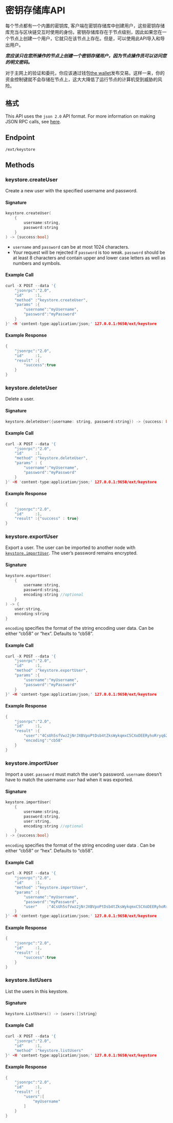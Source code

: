 # 密钥存储库API

每个节点都有一个内置的密钥库, 客户端在密钥存储库中创建用户，这些密钥存储库充当与区块链交互时使用的身份。密钥存储库存在于节点级别，因此如果您在一个节点上创建一个用户，它就只在该节点上存在。但是，可以使用此API导入和导出用户。

_**您应该只在您所操作的节点上创建一个密钥存储用户，因为节点操作员可以访问您的明文密码。**_

对于主网上的验证和委托，你应该通过钱包[the wallet](../tutorials/nodes-and-staking/staking-avax-by-validating-or-delegating-with-the-avalanche-wallet.md)发布交易。这样一来，你的资金控制键就不会存储在节点上，这大大降低了运行节点的计算机受到威胁的风险。

## 格式

This API uses the `json 2.0` API format. For more information on making JSON RPC calls, see [here](issuing-api-calls.md).

## Endpoint

```text
/ext/keystore
```

## Methods

### keystore.createUser

Create a new user with the specified username and password.

#### **Signature**

```cpp
keystore.createUser(
    {
        username:string,
        password:string
    }
) -> {success:bool}
```

* `username` and `password` can be at most 1024 characters.
* Your request will be rejected if `password` is too weak. `password` should be at least 8 characters and contain upper and lower case letters as well as numbers and symbols.

#### **Example Call**

```cpp
curl -X POST --data '{
    "jsonrpc":"2.0",
    "id"     :1,
    "method" :"keystore.createUser",
    "params" :{
        "username":"myUsername",
        "password":"myPassword"
    }
}' -H 'content-type:application/json;' 127.0.0.1:9650/ext/keystore
```

#### **Example Response**

```cpp
{
    "jsonrpc":"2.0",
    "id"     :1,
    "result" :{
        "success":true
    }
}
```

### keystore.deleteUser

Delete a user.

#### **Signature**

```cpp
keystore.deleteUser({username: string, password:string}) -> {success: bool}
```

#### **Example Call**

```cpp
curl -X POST --data '{
    "jsonrpc":"2.0",
    "id"     :1,
    "method" :"keystore.deleteUser",
    "params" : {
        "username":"myUsername",
        "password":"myPassword"
    }
}' -H 'content-type:application/json;' 127.0.0.1:9650/ext/keystore
```

#### **Example Response**

```cpp
{
    "jsonrpc":"2.0",
    "id"     :1,
    "result" :{"success" : true}
}
```

### keystore.exportUser

Export a user. The user can be imported to another node with [`keystore.importUser`](keystore-api.md#keystore-importuser). The user’s password remains encrypted.

#### **Signature**

```cpp
keystore.exportUser(
    {
        username:string,
        password:string,
        encoding:string //optional
    }
) -> {
    user:string,
    encoding:string
}
```

`encoding` specifies the format of the string encoding user data. Can be either “cb58” or “hex”. Defaults to “cb58”.

#### **Example Call**

```cpp
curl -X POST --data '{
    "jsonrpc":"2.0",
    "id"     :1,
    "method" :"keystore.exportUser",
    "params" :{
        "username":"myUsername",
        "password":"myPassword"
    }
}' -H 'content-type:application/json;' 127.0.0.1:9650/ext/keystore
```

#### **Example Response**

```cpp
{
    "jsonrpc":"2.0",
    "id"     :1,
    "result" :{
        "user":"4CsUh5sfVwz2jNrJXBVpoPtDsb4tZksWykqmxC5CXoDEERyhoRryq62jYTETYh53y13v7NzeReisi",
        "encoding":"cb58"
    }
}
```

### keystore.importUser

Import a user. `password` must match the user’s password. `username` doesn’t have to match the username `user` had when it was exported.

#### **Signature**

```cpp
keystore.importUser(
    {
        username:string,
        password:string,
        user:string,
        encoding:string //optional
    }
) -> {success:bool}
```

`encoding` specifies the format of the string encoding user data . Can be either “cb58” or “hex”. Defaults to “cb58”.

#### **Example Call**

```cpp
curl -X POST --data '{
    "jsonrpc":"2.0",
    "id"     :1,
    "method" :"keystore.importUser",
    "params" :{
        "username":"myUsername",
        "password":"myPassword",
        "user"    :"4CsUh5sfVwz2jNrJXBVpoPtDsb4tZksWykqmxC5CXoDEERyhoRryq62jYTETYh53y13v7NzeReisi"
    }
}' -H 'content-type:application/json;' 127.0.0.1:9650/ext/keystore
```

#### **Example Response**

```cpp
{
    "jsonrpc":"2.0",
    "id"     :1,
    "result" :{
        "success":true
    }
}
```

### keystore.listUsers

List the users in this keystore.

#### **Signature**

```cpp
keystore.ListUsers() -> {users:[]string}
```

#### **Example Call**

```cpp
curl -X POST --data '{
    "jsonrpc":"2.0",
    "id"     :1,
    "method" :"keystore.listUsers"
}' -H 'content-type:application/json;' 127.0.0.1:9650/ext/keystore
```

#### **Example Response**

```cpp
{
    "jsonrpc":"2.0",
    "id"     :1,
    "result" :{
        "users":[
            "myUsername"
        ]
    }
}
```

<!--stackedit_data:
eyJoaXN0b3J5IjpbNjc5MjYxMjA1LC05MjM0MTIzOTksLTM3OD
A0MjcxXX0=
-->
